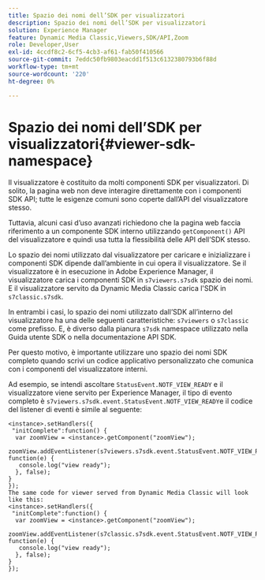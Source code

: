 ```yaml
---
title: Spazio dei nomi dell’SDK per visualizzatori
description: Spazio dei nomi dell’SDK per visualizzatori
solution: Experience Manager
feature: Dynamic Media Classic,Viewers,SDK/API,Zoom
role: Developer,User
exl-id: 4ccdf8c2-6cf5-4cb3-af61-fab50f410566
source-git-commit: 7eddc50fb9803eacdd1f513c6132380793b6f88d
workflow-type: tm+mt
source-wordcount: '220'
ht-degree: 0%

---
```


# Spazio dei nomi dell’SDK per visualizzatori{#viewer-sdk-namespace}

Il visualizzatore è costituito da molti componenti SDK per visualizzatori. Di solito, la pagina web non deve interagire direttamente con i componenti SDK API; tutte le esigenze comuni sono coperte dall’API del visualizzatore stesso.

Tuttavia, alcuni casi d’uso avanzati richiedono che la pagina web faccia riferimento a un componente SDK interno utilizzando `getComponent()` API del visualizzatore e quindi usa tutta la flessibilità delle API dell’SDK stesso.

Lo spazio dei nomi utilizzato dal visualizzatore per caricare e inizializzare i componenti SDK dipende dall’ambiente in cui opera il visualizzatore. Se il visualizzatore è in esecuzione in Adobe Experience Manager, il visualizzatore carica i componenti SDK in `s7viewers.s7sdk` spazio dei nomi. E il visualizzatore servito da Dynamic Media Classic carica l&#39;SDK in `s7classic.s7sdk`.

In entrambi i casi, lo spazio dei nomi utilizzato dall’SDK all’interno del visualizzatore ha una delle seguenti caratteristiche: `s7viewers` o `s7classic` come prefisso. E, è diverso dalla pianura `s7sdk` namespace utilizzato nella Guida utente SDK o nella documentazione API SDK.

Per questo motivo, è importante utilizzare uno spazio dei nomi SDK completo quando scrivi un codice applicativo personalizzato che comunica con i componenti del visualizzatore interni.

Ad esempio, se intendi ascoltare `StatusEvent.NOTF_VIEW_READY` e il visualizzatore viene servito per Experience Manager, il tipo di evento completo è `s7viewers.s7sdk.event.StatusEvent.NOTF_VIEW_READY`e il codice del listener di eventi è simile al seguente:

```
<instance>.setHandlers({ 
 "initComplete":function() { 
  var zoomView = <instance>.getComponent("zoomView"); 
   zoomView.addEventListener(s7viewers.s7sdk.event.StatusEvent.NOTF_VIEW_READY, function(e) { 
   console.log("view ready"); 
  }, false); 
} 
}); 
The same code for viewer served from Dynamic Media Classic will look like this: 
<instance>.setHandlers({ 
 "initComplete":function() { 
  var zoomView = <instance>.getComponent("zoomView"); 
   zoomView.addEventListener(s7classic.s7sdk.event.StatusEvent.NOTF_VIEW_READY, function(e) { 
   console.log("view ready"); 
  }, false); 
} 
}); 
```
